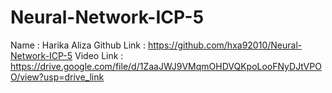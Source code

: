 # Neural-Network-ICP-5
Name : Harika Aliza
Github Link : https://github.com/hxa92010/Neural-Network-ICP-5
Video Link : https://drive.google.com/file/d/1ZaaJWJ9VMqmOHDVQKpoLooFNyDJtVPOO/view?usp=drive_link
